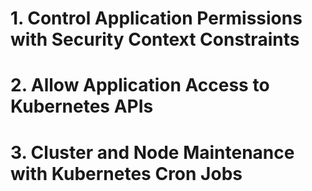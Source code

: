 # 1. Control Application Permissions with Security Context Constraints
# 2. Allow Application Access to Kubernetes APIs
# 3. Cluster and Node Maintenance with Kubernetes Cron Jobs
